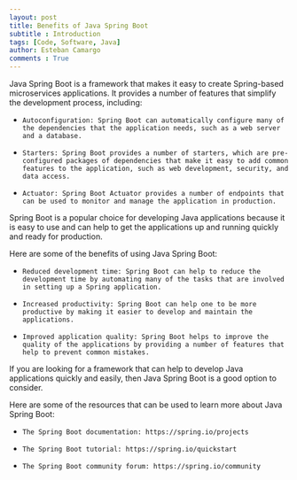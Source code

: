 ```yaml
---
layout: post
title: Benefits of Java Spring Boot
subtitle : Introduction
tags: [Code, Software, Java]
author: Esteban Camargo
comments : True
---
```


Java Spring Boot is a framework that makes it easy to create Spring-based microservices applications. It provides a number of features that simplify the development process, including:

-     Autoconfiguration: Spring Boot can automatically configure many of the dependencies that the application needs, such as a web server and a database.
-     Starters: Spring Boot provides a number of starters, which are pre-configured packages of dependencies that make it easy to add common features to the application, such as web development, security, and data access.
-     Actuator: Spring Boot Actuator provides a number of endpoints that can be used to monitor and manage the application in production.

Spring Boot is a popular choice for developing Java applications because it is easy to use and can help to get the applications up and running quickly and ready for production.

Here are some of the benefits of using Java Spring Boot:

-     Reduced development time: Spring Boot can help to reduce the development time by automating many of the tasks that are involved in setting up a Spring application.
-     Increased productivity: Spring Boot can help one to be more productive by making it easier to develop and maintain the applications.
-     Improved application quality: Spring Boot helps to improve the quality of the applications by providing a number of features that help to prevent common mistakes.

If you are looking for a framework that can help to develop Java applications quickly and easily, then Java Spring Boot is a good option to consider.

Here are some of the resources that can be used to learn more about Java Spring Boot:

-     The Spring Boot documentation: https://spring.io/projects
-     The Spring Boot tutorial: https://spring.io/quickstart
-     The Spring Boot community forum: https://spring.io/community
